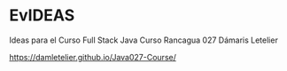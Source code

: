 # EvIDEAS

Ideas para el Curso Full Stack Java
Curso Rancagua 027
Dámaris Letelier

https://damletelier.github.io/Java027-Course/

